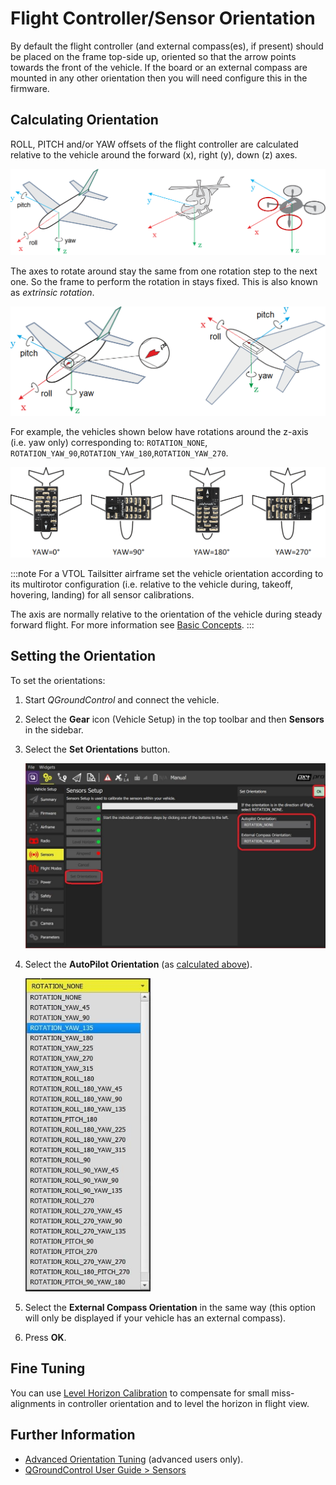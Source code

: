 # Flight Controller/Sensor Orientation

By default the flight controller (and external compass(es), if present) should be placed on the frame top-side up, oriented so that the arrow points towards the front of the vehicle. If the board or an external compass are mounted in any other orientation then you will need configure this in the firmware.

## Calculating Orientation

ROLL, PITCH and/or YAW offsets of the flight controller are calculated relative to the vehicle around the forward (x), right (y), down (z) axes.

![Frame Heading](../../assets/concepts/frame_heading.png)

The axes to rotate around stay the same from one rotation step to the next one. So the frame to perform the rotation in stays fixed. This is also known as _extrinsic rotation_.

<img src="../../assets/qgc/setup/sensor/fc_orientation_1.png" style="width: 600px;" />

For example, the vehicles shown below have rotations around the z-axis (i.e. yaw only) corresponding to: `ROTATION_NONE`, `ROTATION_YAW_90`,`ROTATION_YAW_180`,`ROTATION_YAW_270`.

![Yaw Rotation](../../assets/qgc/setup/sensor/yaw_rotation.png)

:::note
For a VTOL Tailsitter airframe set the vehicle orientation according to its multirotor configuration (i.e. relative to the vehicle during, takeoff, hovering, landing) for all sensor calibrations.

The axis are normally relative to the orientation of the vehicle during steady forward flight. For more information see [Basic Concepts](../getting_started/px4_basic_concepts.md#heading-and-directions). :::

## Setting the Orientation

To set the orientations:

1. Start _QGroundControl_ and connect the vehicle.
1. Select the **Gear** icon (Vehicle Setup) in the top toolbar and then **Sensors** in the sidebar.
1. Select the **Set Orientations** button.

   <img src="../../assets/qgc/setup/sensor/sensor_orientation_set_orientations.jpg" style="width: 600px;" />

1. Select the **AutoPilot Orientation** (as [calculated above](#calculating-orientation)).

   <img src="../../assets/qgc/setup/sensor/sensor_orientation_selector_values.jpg" style="width: 200px;" />

1. Select the **External Compass Orientation** in the same way (this option will only be displayed if your vehicle has an external compass).
1. Press **OK**.

## Fine Tuning

You can use [Level Horizon Calibration](../config/level_horizon_calibration.md) to compensate for small miss-alignments in controller orientation and to level the horizon in flight view.

## Further Information

- [Advanced Orientation Tuning](../advanced_config/advanced_flight_controller_orientation_leveling.md) (advanced users only).
- [QGroundControl User Guide > Sensors](https://docs.qgroundcontrol.com/master/en/SetupView/sensors_px4.html#flight_controller_orientation)
